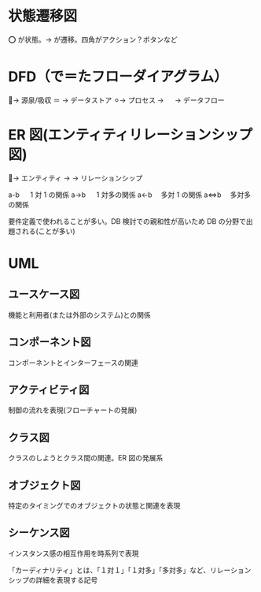 # 状態遷移図

⭕️ が状態。→ が遷移。四角がアクション？ボタンなど

# DFD（で＝たフローダイアグラム）

🔳→ 源泉/吸収
＝ → データストア
⚪︎→ プロセス
→ 　 → データフロー

# ER 図(エンティティリレーションシップ図)

🔳→ エンティティ
→ → リレーションシップ

a-b 　 1 対 1 の関係
a→b 　 1 対多の関係
a←b 　多対 1 の関係
a⇔b 　多対多の関係

要件定義で使われることが多い。DB 検討での親和性が高いため DB の分野で出題される(ことが多い)

# UML

## ユースケース図

機能と利用者(または外部のシステム)との関係

## コンポーネント図

コンポーネントとインターフェースの関連

## アクティビティ図

制御の流れを表現(フローチャートの発展)

## クラス図

クラスのしようとクラス間の関連。ER 図の発展系

## オブジェクト図

特定のタイミングでのオブジェクトの状態と関連を表現

## シーケンス図

インスタンス感の相互作用を時系列で表現

「カーディナリティ」とは、「１対１」「１対多」「多対多」など、リレーションシップの詳細を表現する記号
